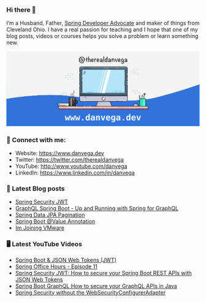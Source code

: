 ### Hi there 👋

I’m a Husband, Father, [Spring Developer Advocate](https://tanzu.vmware.com/developer/advocates/) and maker of things from Cleveland Ohio. I have a real passion for teaching and I hope that one of my blog posts, videos or courses helps you solve a problem or learn something new.

![Profile Header](./github_profile_header.png)

### 🤝 Connect with me:

- Website: https://www.danvega.dev
- Twitter: https://twitter.com/therealdanvega
- YouTube: http://www.youtube.com/danvega
- LinkedIn: https://www.linkedin.com/in/danvega

### 📝 Latest Blog posts

<!-- BLOG-POST-LIST:START -->
- [Spring Security JWT](https://www.danvega.dev/blog/2022/09/06/spring-security-jwt)
- [GraphQL Spring Boot - Up and Running with Spring for GraphQL](https://www.danvega.dev/blog/2022/05/17/spring-for-graphql)
- [Spring Data JPA Pagination](https://www.danvega.dev/blog/2022/05/12/spring-data-jpa-pagination)
- [Spring Boot @Value Annotation](https://www.danvega.dev/blog/2022/05/11/spring-boot-value-annotation)
- [Im Joining VMware](https://www.danvega.dev/blog/2022/01/24/im-joining-vmware)
<!-- BLOG-POST-LIST:END -->

### 🖥 Latest YouTube Videos

<!-- YOUTUBE:START -->
- [Spring Boot &amp; JSON Web Tokens &lpar;JWT&rpar;](https://www.youtube.com/watch?v=DeDUcZZ2XKo)
- [Spring Office Hours - Episode 11](https://www.youtube.com/watch?v=79cNoyXhHNU)
- [Spring Security JWT: How to secure your Spring Boot REST APIs with JSON Web Tokens](https://www.youtube.com/watch?v=KYNR5js2cXE)
- [Spring Boot GraphQL How to secure your GraphQL APIs in Java](https://www.youtube.com/watch?v=PkhsQPPFgOo)
- [Spring Security without the WebSecurityConfigurerAdapter](https://www.youtube.com/watch?v=s4X4SJv2RrU)
<!-- YOUTUBE:END -->
